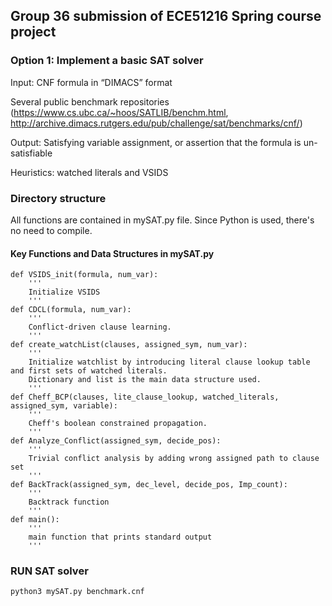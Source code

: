 ## Group 36 submission of ECE51216 Spring course project
### Option 1: Implement a basic SAT solver

Input: CNF formula in “DIMACS” format

Several public benchmark repositories (https://www.cs.ubc.ca/~hoos/SATLIB/benchm.html, http://archive.dimacs.rutgers.edu/pub/challenge/sat/benchmarks/cnf/)

Output: Satisfying variable assignment, or assertion that the formula is un-satisfiable 

Heuristics: watched literals and VSIDS

### Directory structure
All functions are contained in mySAT.py file. Since Python is used, there's no need to compile.
#### Key Functions and Data Structures in mySAT.py
```
def VSIDS_init(formula, num_var):
    '''
    Initialize VSIDS
    '''
def CDCL(formula, num_var):
    '''
    Conflict-driven clause learning.
    '''
def create_watchList(clauses, assigned_sym, num_var):       
    '''
    Initialize watchlist by introducing literal clause lookup table and first sets of watched literals.
    Dictionary and list is the main data structure used.
    '''
def Cheff_BCP(clauses, lite_clause_lookup, watched_literals, assigned_sym, variable): 
    '''
    Cheff's boolean constrained propagation.
    '''
def Analyze_Conflict(assigned_sym, decide_pos):
    '''
    Trivial conflict analysis by adding wrong assigned path to clause set
    '''
def BackTrack(assigned_sym, dec_level, decide_pos, Imp_count):  
    '''
    Backtrack function
    '''
def main():       
    '''
    main function that prints standard output
    '''  
```
### RUN SAT solver
```
python3 mySAT.py benchmark.cnf
```
